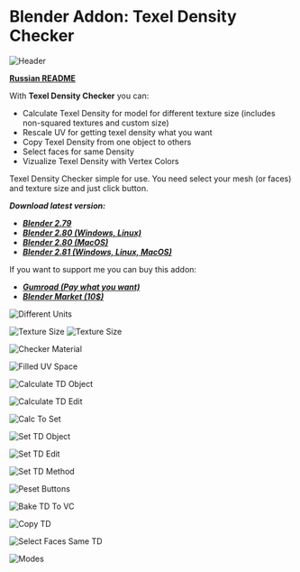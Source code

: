 # Blender Addon: Texel Density Checker

![Header](/images/00_Header_TD_2_1920.png)

**[Russian README](/README_ru.md)**

With **Texel Density Checker** you can: 

* Calculate Texel Density for model for different texture size (includes non-squared textures and custom size)
* Rescale UV for getting texel density what you want
* Copy Texel Density from one object to others
* Select faces for same Density
* Vizualize Texel Density with Vertex Colors

Texel Density Checker simple for use. You need select your mesh (or faces) and texture size and just click button.

***Download latest version:***

* ***[Blender 2.79](https://github.com/mrven/Blender-Texel-Density-Checker/raw/master/Releases/Texel_Density_1_0_9_279.zip)***
* ***[Blender 2.80 (Windows, Linux)](https://github.com/mrven/Blender-Texel-Density-Checker/raw/master/Releases/Texel_Density_2_0_280.zip)***
* ***[Blender 2.80 (MacOS)](https://github.com/mrven/Blender-Texel-Density-Checker/raw/master/Releases/Texel_Density_2_0_280_MacOS.zip)***
* ***[Blender 2.81 (Windows, Linux, MacOS)](https://github.com/mrven/Blender-Texel-Density-Checker/raw/master/Releases/Texel_Density_2_2_281.zip)***

If you want to support me you can buy this addon:
* ***[Gumroad (Pay what you want)](https://gumroad.com/l/CEIOR)***
* ***[Blender Market (10$)](https://blendermarket.com/products/texel-density-checker)***

![Different Units](/images/EN-en/01_Units_EN.png)

![Texture Size](/images/EN-en/02_Texture_Size_1_EN.png)
![Texture Size](/images/EN-en/03_Texture_Size_2_EN.png)

![Checker Material](/images/EN-en/04_Checker_Material_EN.png)

![Filled UV Space](/images/EN-en/05_Filled_UV_EN.png)

![Calculate TD Object](/images/EN-en/06_Calculate_Obj_EN.png)

![Calculate TD Edit](/images/EN-en/07_Calculate_Edit_EN.png)

![Calc To Set](/images/EN-en/08_Calc_to_Set_EN.png)

![Set TD Object](/images/EN-en/09_Set_TD_Obj_EN.png)

![Set TD Edit](/images/EN-en/10_Set_TD_Edit_EN.png)

![Set TD Method](/images/EN-en/11_Set_Method_EN.png)

![Peset Buttons](/images/EN-en/12_Presets_EN.png)

![Bake TD To VC](/images/EN-en/16_Bake_TD_VC_EN.png)

![Copy TD](/images/EN-en/13_Copy_TD_EN.png)

![Select Faces Same TD](/images/EN-en/14_Select_Same_TD_EN.png)

![Modes](/images/EN-en/15_Modes_EN.png)